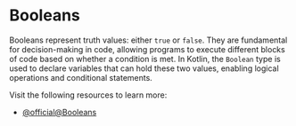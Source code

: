 # Booleans

Booleans represent truth values: either `true` or `false`. They are fundamental for decision-making in code, allowing programs to execute different blocks of code based on whether a condition is met. In Kotlin, the `Boolean` type is used to declare variables that can hold these two values, enabling logical operations and conditional statements.

Visit the following resources to learn more:

- [@official@Booleans](https://kotlinlang.org/docs/booleans.html)